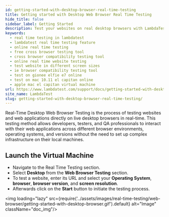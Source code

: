 ```yaml
---
id: getting-started-with-desktop-browser-real-time-testing
title: Getting started with Desktop Web Browser Real Time Testing
hide_title: false
sidebar_label: Getting Started
description: Test your websites on real desktop browsers with LambdaTest's Real-Time Desktop Web Browser Testing. Easily launch virtual machines and test across different OS, browsers, and versions.
keywords:
  - real time testing in lambdatest
  - lambdatest real time testing feature
  - online real time testing
  - free cross browser testing tool
  - cross browser compatibility testing tool
  - online real time website testing
  - test website in different screen sizes
  - ie browser compatibility testing tool
  - test on gionee elfie e7 online
  - test on mac 10.11 el capitan online
  - apple mac el capitan virtual machine
url: https://www.lambdatest.com/support/docs/getting-started-with-desktop-browser-real-time-testing/
site_name: LambdaTest
slug: getting-started-with-desktop-browser-real-time-testing/
---
```


<script type="application/ld+json"
      dangerouslySetInnerHTML={{ __html: JSON.stringify({
       "@context": "https://schema.org",
        "@type": "BreadcrumbList",
        "itemListElement": [{
          "@type": "ListItem",
          "position": 1,
          "name": "LambdaTest",
          "item": "https://www.lambdatest.com"
        },{
          "@type": "ListItem",
          "position": 2,
          "name": "Support",
          "item": "https://www.lambdatest.com/support/docs/"
        },{
          "@type": "ListItem",
          "position": 3,
          "name": "Real Time Desktop Browser Testing",
          "item": "https://www.lambdatest.com/support/docs/getting-started-with-desktop-browser-real-time-testing/"
        }]
      })
    }}
></script>
Real-Time Desktop Web Browser Testing is the process of testing websites and web applications directly on live desktop browsers in real-time. This testing method allows developers, testers, and QA professionals to interact with their web applications across different browser environments, operating systems, and versions without the need to set up complex infrastructure on their local machines.

## Launch the Virtual Machine

- Navigate to the Real Time Testing section.
- Select **Desktop** from the **Web Browser Testing** section.
- To test a website, enter its URL and select your **Operating System**, **browser**, **browser version**, and **screen resolution**.
- Afterwards click on the **Start** button to initiate the testing process.

<img loading="lazy" src={require('../assets/images/real-time-testing/web-browser/getting-started-with-desktop-browser.gif').default} alt="Image" className="doc_img"/>